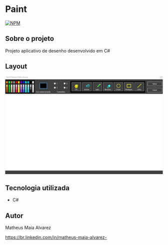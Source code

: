 # Paint

[![NPM](https://img.shields.io/npm/l/react)](https://github.com/MatheusAlvarez/Paint/blob/main/LICENSE) 

## Sobre o projeto

Projeto aplicativo de desenho desenvolvido em C#

## Layout 
![W](https://github.com/MatheusAlvarez/Paint/blob/main/_assets/paint.png)


## Tecnologia utilizada
- C#

## Autor

Matheus Maia Alvarez

https://br.linkedin.com/in/matheus-maia-alvarez-
